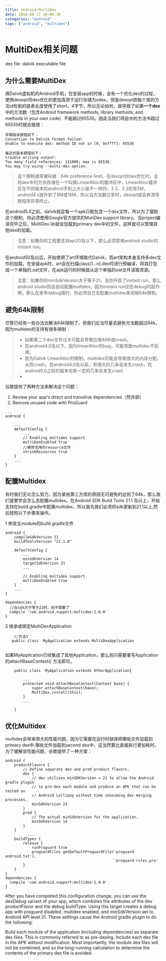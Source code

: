 ```yaml
---
title: android-MultiDex
date: 2016-08-17 10:00:30
categories: "android"
tags: ["android", "multidex"]
---
```


#  MultiDex相关问题
dex file :dalvik executable file
## 为什么需要MultiDex
用Dalvik虚拟机的Android手机，在安装app的时候，会有一个优化dex的过程，使用dexopt将dex优化的更加高效于运行存储为odex，但是dexopt把每个类的方法id检索的链表长度使用了short，4字节，所以无论如何，就导致了如果**一个dex**中的方法数（包含Android framework methods, library methods, and methods in your own code）不能超过65535。因此当我们项目中的方法书超过65535时就会报错：
```
早期版本报错如下：
Conversion to Dalvik format failed:
Unable to execute dex: method ID not in [0, 0xffff]: 65536

最近的版本报错如下：
trouble writing output:
Too many field references: 131000; max is 65536.
You may try using --multi-dex option.
```
>这个限制通常被叫做：64k preference limit。在dexopt对dex优化时，会将dex中的方法存储在一个叫做LinearAlloc的缓冲区中，LinearAlloc缓冲区在不同版本的android手机上大小是不一样的，2.2、2.3仅有5M，android4.x提升到了8M或16M，所以当方法数过多时，dexopt就会奔溃导致程序异常终止。

在android5.0之前，dalvik规定每一个apk只能包含一个dex文件，所以为了摆脱这个限制，你必须使用Google官方提供的MutiDex support library。当project编译完毕之后，MultiDex lib就会加载到primary dex中的文件，这样就可以管理其他dex的加载。
>注意：如果你的工程要支持api20及以下，那么必须禁用android studio的instant run。

在android50及以后，开始使用了art环境取代Dalvik，而art架构本身支持多dex文件的加载。在安装apk时，art会在扫描class(1...n).dex时进行预编译，将其打包成一个单独的.oat文件，在apk运行的时候就从这个单独的oat文件读取资源。
>注意：如果你的minSdkVersion大于等于21，且你开启了instant run，那么android studio则会自动配置multidex。因为instant run仅在debug时起作用，那么在发布debug版时，你必须自己去配置multidex来突破64k限制。

## 避免64k限制
尽管已经有一些办法去解决64k限制了，但我们应当尽量去避免方法数超过64k，因为multidex的支持有很多限制：
>* 如果第二个dex文件过大可能会导致应用ANR或crash。
>* 在android4.0及以下，因为linearAlloc的bug，可能导致multidex不启用。
>* 因为Dalvik LinearAlloc的限制，multidex可能会导致很大的内存分配，从而crash。在android4.0及以前，有很大的几率会发生crash，在android5.0之前的版本也有一定的几率会发生crash
>* 

谷歌提供了两种方法来解决这个问题：

1. Review your app's direct and transitive dependencies（然并卵）
2. Remove unused code with ProGuard
```
...
android {

    ...
    defaultConfig {
        ...
        // Enabling multidex support.
        multiDexEnabled true
        //移除无用的resource文件
        shrinkResources true
    }
    ...
}
```

## 配置Multidex
有时我们无论怎么努力，因为某些第三方库的原因无可避免的达到了64k，那么我们就要学会怎么去配置multidex。在Android SDK Build Tools 21.1 及以上，开始支持在build.gradle中配置multidex，所以首先我们必须将sdk更新到21.1以上,然后按照以下步骤来操作。

1 修改主module的build.gradle文件
```
android {
    compileSdkVersion 21
    buildToolsVersion "21.1.0"

    defaultConfig {
        ...
        minSdkVersion 14
        targetSdkVersion 21
        ...

        // Enabling multidex support.
        multiDexEnabled true
    }
    ...
}

dependencies {
  //在sdk大于等于23时，则不需要了
  compile 'com.android.support:multidex:1.0.0'
}
```
2 继承或绑定MultiDexApplicaiton
```
    //方法1
   public class  MyApplication extends MultiDexApplication
   
```
如果MyApplication已经集成了其他Application，那么则只需要重写Application的attachBaseContext() 方法即可。
```
    public class  MyApplication extends OtherApplication{
    
        ...
        protected void attachBaseContext(Context base) {
            super.attachBaseContext(base);
            MultiDex.install(this);
        }
        ...
    
    }
```

## 优化Multidex
multidex会带来很大的性能问题，因为它需要在运行时抉择把哪些文件加载到primary dex中,哪些文件加载到second dex中，这当然要比直接执行更加耗时。为了缓解该性能问题，谷歌提供了一种方案：

```
android {
    productFlavors {
        // Define separate dev and prod product flavors.
        dev {
            // dev utilizes minSDKVersion = 21 to allow the Android gradle plugin
            // to pre-dex each module and produce an APK that can be tested on
            // Android Lollipop without time consuming dex merging processes.
            minSdkVersion 21
        }
        prod {
            // The actual minSdkVersion for the application.
            minSdkVersion 14
        }
    }
          ...
    buildTypes {
        release {
            runProguard true
            proguardFiles getDefaultProguardFile('proguard-android.txt'),
                                                 'proguard-rules.pro'
        }
    }
}
dependencies {
  compile 'com.android.support:multidex:1.0.0'
}
```
After you have completed this configuration change, you can use the devDebug variant of your app, which combines the attributes of the dev productFlavor and the debug buildType. Using this target creates a debug app with proguard disabled, multidex enabled, and minSdkVersion set to Android API level 21. These settings cause the Android gradle plugin to do the following:

Build each module of the application (including dependencies) as separate dex files. This is commonly referred to as pre-dexing.
Include each dex file in the APK without modification.
Most importantly, the module dex files will not be combined, and so the long-running calculation to determine the contents of the primary dex file is avoided.